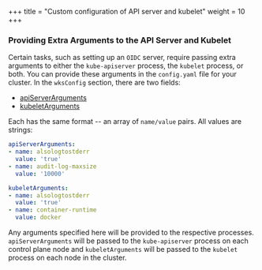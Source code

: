 +++
title = "Custom configuration of API server and kubelet"
weight = 10
+++

### Providing Extra Arguments to the API Server and Kubelet

Certain tasks, such as setting up an `OIDC` server, require passing extra arguments to either the `kube-apiserver` process, the `kubelet` process, or both. You can provide these arguments in the `config.yaml` file for your cluster. In the `wksConfig` section, there are two fields:
* [apiServerArguments](https://kubernetes.io/docs/reference/command-line-tools-reference/kube-apiserver/#options)
* [kubeletArguments](https://kubernetes.io/docs/reference/command-line-tools-reference/kubelet/#options)

Each has the same format -- an array of `name/value` pairs. All values are strings:

```yaml
apiServerArguments:
- name: alsologtostderr
  value: 'true'
- name: audit-log-maxsize
  value: '10000'

kubeletArguments:
- name: alsologtostderr
  value: 'true'
- name: container-runtime
  value: docker
```

Any arguments specified here will be provided to the respective processes. `apiServerArguments` will be passed to the `kube-apiserver` process on each control plane node and `kubeletArguments` will be passed to the `kubelet` process on each node in the cluster.
